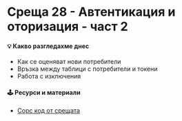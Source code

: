 # Среща 28 - Автентикация и оторизация - част 2

#### 💡 Какво разгледахме днес
- Как се оценяват нови потребители <br>
- Връзка между таблици с потребители и токени <br>
- Работа с изключения

#### 🕹️ Ресурси и материали
- [Сорс код от срещата](./source/)